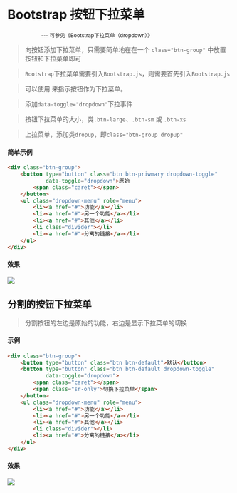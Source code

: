 # Bootstrap 按钮下拉菜单

<small>&nbsp;&nbsp;&nbsp;&nbsp;&nbsp;&nbsp;&nbsp;&nbsp;&nbsp;&nbsp;&nbsp;&nbsp;&nbsp;&nbsp;&nbsp;&nbsp;&nbsp;&nbsp;&nbsp;&nbsp;&nbsp;&nbsp;&nbsp;--- 可参见《Bootstrap下拉菜单（dropdown）》</small>

> 向按钮添加下拉菜单，只需要简单地在在一个 `class="btn-group"` 中放置按钮和下拉菜单即可

> `Bootstrap`下拉菜单需要引入`Bootstrap.js`，则需要首先引入`Bootstrap.js`

> 可以使用 <span class="caret"></span> 来指示按钮作为下拉菜单。

> 添加`data-toggle="dropdown"`下拉事件

> 按钮下拉菜单的大小，类`.btn-large`、`.btn-sm` 或 `.btn-xs`

> 上拉菜单，添加类`dropup`，即`class="btn-group dropup"`

#### 简单示例
```html
<div class="btn-group">
    <button type="button" class="btn btn-priwmary dropdown-toggle"
            data-toggle="dropdown">原始
        <span class="caret"></span>
    </button>
    <ul class="dropdown-menu" role="menu">
        <li><a href="#">功能</a></li>
        <li><a href="#">另一个功能</a></li>
        <li><a href="#">其他</a></li>
        <li class="divider"></li>
        <li><a href="#">分离的链接</a></li>
    </ul>
</div>
```
#### 效果
![](https://i.imgur.com/EiDhbpT.png)
<!--<img src="example_image/btn-dropdown.png" alt="按钮下拉菜单简单效果">-->

## 分割的按钮下拉菜单

> 分割按钮的左边是原始的功能，右边是显示下拉菜单的切换

#### 示例
```html
<div class="btn-group">
    <button type="button" class="btn btn-default">默认</button>
    <button type="button" class="btn btn-default dropdown-toggle"
            data-toggle="dropdown">
        <span class="caret"></span>
        <span class="sr-only">切换下拉菜单</span>
    </button>
    <ul class="dropdown-menu" role="menu">
        <li><a href="#">功能</a></li>
        <li><a href="#">另一个功能</a></li>
        <li><a href="#">其他</a></li>
        <li class="divider"></li>
        <li><a href="#">分离的链接</a></li>
    </ul>
</div>
```
#### 效果
![](https://i.imgur.com/tHHta7V.png)
<!--<img src="example_image/btn-dropdown-splid.png" alt="分割按钮的下拉菜单效果">-->